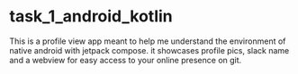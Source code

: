 # task_1_android_kotlin
This is a profile view app meant to help me understand the environment of native android with jetpack compose.
it showcases profile pics, slack name and a webview for easy access to your online presence on git.
